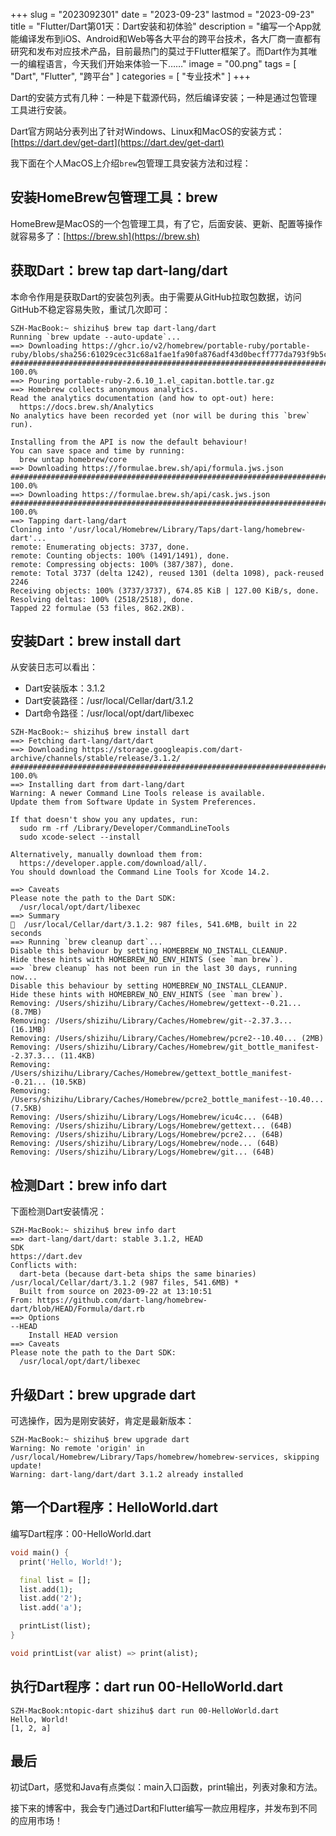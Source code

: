 +++
slug = "2023092301"
date = "2023-09-23"
lastmod = "2023-09-23"
title = "Flutter/Dart第01天：Dart安装和初体验"
description = "编写一个App就能编译发布到iOS、Android和Web等各大平台的跨平台技术，各大厂商一直都有研究和发布对应技术产品，目前最热门的莫过于Flutter框架了。而Dart作为其唯一的编程语言，今天我们开始来体验一下……"
image = "00.png"
tags = [ "Dart", "Flutter", "跨平台" ]
categories = [ "专业技术" ]
+++

Dart的安装方式有几种：一种是下载源代码，然后编译安装；一种是通过包管理工具进行安装。

Dart官方网站分表列出了针对Windows、Linux和MacOS的安装方式：[https://dart.dev/get-dart](https://dart.dev/get-dart)

我下面在个人MacOS上介绍`brew`包管理工具安装方法和过程：

## 安装HomeBrew包管理工具：brew
HomeBrew是MacOS的一个包管理工具，有了它，后面安装、更新、配置等操作就容易多了：[https://brew.sh](https://brew.sh)

## 获取Dart：brew tap dart-lang/dart
本命令作用是获取Dart的安装包列表。由于需要从GitHub拉取包数据，访问GitHub不稳定容易失败，重试几次即可：

```shell
SZH-MacBook:~ shizihu$ brew tap dart-lang/dart
Running `brew update --auto-update`...
==> Downloading https://ghcr.io/v2/homebrew/portable-ruby/portable-ruby/blobs/sha256:61029cec31c68a1fae1fa90fa876adf43d0becff777da793f9b5c5577f00567a
################################################################################### 100.0%
==> Pouring portable-ruby-2.6.10_1.el_capitan.bottle.tar.gz
==> Homebrew collects anonymous analytics.
Read the analytics documentation (and how to opt-out) here:
  https://docs.brew.sh/Analytics
No analytics have been recorded yet (nor will be during this `brew` run).

Installing from the API is now the default behaviour!
You can save space and time by running:
  brew untap homebrew/core
==> Downloading https://formulae.brew.sh/api/formula.jws.json
################################################################################### 100.0%
==> Downloading https://formulae.brew.sh/api/cask.jws.json
################################################################################### 100.0%
==> Tapping dart-lang/dart
Cloning into '/usr/local/Homebrew/Library/Taps/dart-lang/homebrew-dart'...
remote: Enumerating objects: 3737, done.
remote: Counting objects: 100% (1491/1491), done.
remote: Compressing objects: 100% (387/387), done.
remote: Total 3737 (delta 1242), reused 1301 (delta 1098), pack-reused 2246
Receiving objects: 100% (3737/3737), 674.85 KiB | 127.00 KiB/s, done.
Resolving deltas: 100% (2518/2518), done.
Tapped 22 formulae (53 files, 862.2KB).
```

## 安装Dart：brew install dart
从安装日志可以看出：
 - Dart安装版本：3.1.2
 - Dart安装路径：/usr/local/Cellar/dart/3.1.2
 - Dart命令路径：/usr/local/opt/dart/libexec

```shell
SZH-MacBook:~ shizihu$ brew install dart
==> Fetching dart-lang/dart/dart
==> Downloading https://storage.googleapis.com/dart-archive/channels/stable/release/3.1.2/
################################################################################### 100.0%
==> Installing dart from dart-lang/dart
Warning: A newer Command Line Tools release is available.
Update them from Software Update in System Preferences.

If that doesn't show you any updates, run:
  sudo rm -rf /Library/Developer/CommandLineTools
  sudo xcode-select --install

Alternatively, manually download them from:
  https://developer.apple.com/download/all/.
You should download the Command Line Tools for Xcode 14.2.

==> Caveats
Please note the path to the Dart SDK:
  /usr/local/opt/dart/libexec
==> Summary
🍺  /usr/local/Cellar/dart/3.1.2: 987 files, 541.6MB, built in 22 seconds
==> Running `brew cleanup dart`...
Disable this behaviour by setting HOMEBREW_NO_INSTALL_CLEANUP.
Hide these hints with HOMEBREW_NO_ENV_HINTS (see `man brew`).
==> `brew cleanup` has not been run in the last 30 days, running now...
Disable this behaviour by setting HOMEBREW_NO_INSTALL_CLEANUP.
Hide these hints with HOMEBREW_NO_ENV_HINTS (see `man brew`).
Removing: /Users/shizihu/Library/Caches/Homebrew/gettext--0.21... (8.7MB)
Removing: /Users/shizihu/Library/Caches/Homebrew/git--2.37.3... (16.1MB)
Removing: /Users/shizihu/Library/Caches/Homebrew/pcre2--10.40... (2MB)
Removing: /Users/shizihu/Library/Caches/Homebrew/git_bottle_manifest--2.37.3... (11.4KB)
Removing: /Users/shizihu/Library/Caches/Homebrew/gettext_bottle_manifest--0.21... (10.5KB)
Removing: /Users/shizihu/Library/Caches/Homebrew/pcre2_bottle_manifest--10.40... (7.5KB)
Removing: /Users/shizihu/Library/Logs/Homebrew/icu4c... (64B)
Removing: /Users/shizihu/Library/Logs/Homebrew/gettext... (64B)
Removing: /Users/shizihu/Library/Logs/Homebrew/pcre2... (64B)
Removing: /Users/shizihu/Library/Logs/Homebrew/node... (64B)
Removing: /Users/shizihu/Library/Logs/Homebrew/git... (64B)
```

## 检测Dart：brew info dart
下面检测Dart安装情况：

```shell
SZH-MacBook:~ shizihu$ brew info dart
==> dart-lang/dart/dart: stable 3.1.2, HEAD
SDK
https://dart.dev
Conflicts with:
  dart-beta (because dart-beta ships the same binaries)
/usr/local/Cellar/dart/3.1.2 (987 files, 541.6MB) *
  Built from source on 2023-09-22 at 13:10:51
From: https://github.com/dart-lang/homebrew-dart/blob/HEAD/Formula/dart.rb
==> Options
--HEAD
	Install HEAD version
==> Caveats
Please note the path to the Dart SDK:
  /usr/local/opt/dart/libexec
```

## 升级Dart：brew upgrade dart
可选操作，因为是刚安装好，肯定是最新版本：

```shell
SZH-MacBook:~ shizihu$ brew upgrade dart
Warning: No remote 'origin' in /usr/local/Homebrew/Library/Taps/homebrew/homebrew-services, skipping update!
Warning: dart-lang/dart/dart 3.1.2 already installed
```

## 第一个Dart程序：HelloWorld.dart
编写Dart程序：00-HelloWorld.dart

```dart
void main() {
  print('Hello, World!');

  final list = [];
  list.add(1);
  list.add('2');
  list.add('a');

  printList(list);
}

void printList(var alist) => print(alist);
```

## 执行Dart程序：dart run 00-HelloWorld.dart
```shell
SZH-MacBook:ntopic-dart shizihu$ dart run 00-HelloWorld.dart 
Hello, World!
[1, 2, a]
```

## 最后
初试Dart，感觉和Java有点类似：main入口函数，print输出，列表对象和方法。

接下来的博客中，我会专门通过Dart和Flutter编写一款应用程序，并发布到不同的应用市场！

